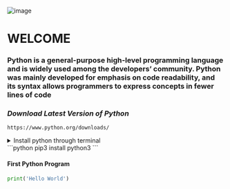 
![image](https://github.com/user-attachments/assets/9bf5eb3b-6a86-4041-ad4e-636e9f203390)

# WELCOME
### <p>Python is a general-purpose high-level programming language and is widely used among the developers’ community. Python was mainly developed for emphasis on code readability, and its syntax allows programmers to express concepts in fewer lines of code</p>

### *Download Latest Version of Python*

```
https://www.python.org/downloads/
```
<details>
  <summary>Install python through terminal</summary>
</details>
```python
pip3 install python3
```


#### First Python Program
``` python
print('Hello World')
```
